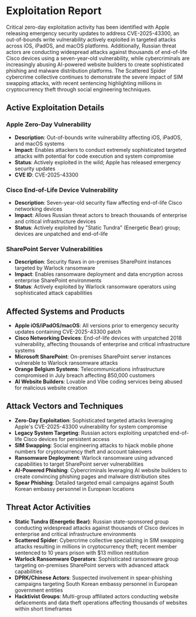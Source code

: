# Exploitation Report

Critical zero-day exploitation activity has been identified with Apple releasing emergency security updates to address CVE-2025-43300, an out-of-bounds write vulnerability actively exploited in targeted attacks across iOS, iPadOS, and macOS platforms. Additionally, Russian threat actors are conducting widespread attacks against thousands of end-of-life Cisco devices using a seven-year-old vulnerability, while cybercriminals are increasingly abusing AI-powered website builders to create sophisticated phishing and malware distribution platforms. The Scattered Spider cybercrime collective continues to demonstrate the severe impact of SIM swapping attacks, with recent sentencing highlighting millions in cryptocurrency theft through social engineering techniques.

## Active Exploitation Details

### Apple Zero-Day Vulnerability
- **Description**: Out-of-bounds write vulnerability affecting iOS, iPadOS, and macOS systems
- **Impact**: Enables attackers to conduct extremely sophisticated targeted attacks with potential for code execution and system compromise
- **Status**: Actively exploited in the wild; Apple has released emergency security updates
- **CVE ID**: CVE-2025-43300

### Cisco End-of-Life Device Vulnerability
- **Description**: Seven-year-old security flaw affecting end-of-life Cisco networking devices
- **Impact**: Allows Russian threat actors to breach thousands of enterprise and critical infrastructure devices
- **Status**: Actively exploited by "Static Tundra" (Energetic Bear) group; devices are unpatched and end-of-life

### SharePoint Server Vulnerabilities
- **Description**: Security flaws in on-premises SharePoint instances targeted by Warlock ransomware
- **Impact**: Enables ransomware deployment and data encryption across enterprise SharePoint environments
- **Status**: Actively exploited by Warlock ransomware operators using sophisticated attack capabilities

## Affected Systems and Products

- **Apple iOS/iPadOS/macOS**: All versions prior to emergency security updates containing CVE-2025-43300 patch
- **Cisco Networking Devices**: End-of-life devices with unpatched 2018 vulnerability, affecting thousands of enterprise and critical infrastructure systems
- **Microsoft SharePoint**: On-premises SharePoint server instances vulnerable to Warlock ransomware attacks
- **Orange Belgium Systems**: Telecommunications infrastructure compromised in July breach affecting 850,000 customers
- **AI Website Builders**: Lovable and Vibe coding services being abused for malicious website creation

## Attack Vectors and Techniques

- **Zero-Day Exploitation**: Sophisticated targeted attacks leveraging Apple's CVE-2025-43300 vulnerability for system compromise
- **Legacy System Targeting**: Russian actors exploiting unpatched end-of-life Cisco devices for persistent access
- **SIM Swapping**: Social engineering attacks to hijack mobile phone numbers for cryptocurrency theft and account takeovers
- **Ransomware Deployment**: Warlock ransomware using advanced capabilities to target SharePoint server vulnerabilities
- **AI-Powered Phishing**: Cybercriminals leveraging AI website builders to create convincing phishing pages and malware distribution sites
- **Spear Phishing**: Detailed targeted email campaigns against South Korean embassy personnel in European locations

## Threat Actor Activities

- **Static Tundra (Energetic Bear)**: Russian state-sponsored group conducting widespread attacks against thousands of Cisco devices in enterprise and critical infrastructure environments
- **Scattered Spider**: Cybercrime collective specializing in SIM swapping attacks resulting in millions in cryptocurrency theft; recent member sentenced to 10 years prison with $13 million restitution
- **Warlock Ransomware Operators**: Sophisticated ransomware group targeting on-premises SharePoint servers with advanced attack capabilities
- **DPRK/Chinese Actors**: Suspected involvement in spear-phishing campaigns targeting South Korean embassy personnel in European government entities
- **Hacktivist Groups**: Multi-group affiliated actors conducting website defacements and data theft operations affecting thousands of websites within short timeframes